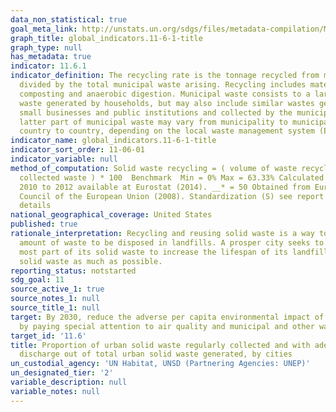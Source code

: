 ```yaml
---
data_non_statistical: true
goal_meta_link: http://unstats.un.org/sdgs/files/metadata-compilation/Metadata-Goal-11.pdf
graph_title: global_indicators.11-6-1-title
graph_type: null
has_metadata: true
indicator: 11.6.1
indicator_definition: The recycling rate is the tonnage recycled from municipal waste
  divided by the total municipal waste arising. Recycling includes material recycling,
  composting and anaerobic digestion. Municipal waste consists to a large extent of
  waste generated by households, but may also include similar wastes generated by
  small businesses and public institutions and collected by the municipality; this
  latter part of municipal waste may vary from municipality to municipality and from
  country to country, depending on the local waste management system (Eurostat, 2013)
indicator_name: global_indicators.11-6-1-title
indicator_sort_order: 11-06-01
indicator_variable: null
method_of_computation: Solid waste recycling = ( volume of waste recycled / total
  collected waste ) * 100  Benchmark  Min = 0% Max = 63.33% Calculated from data from
  2010 to 2012 available at Eurostat (2014). __* = 50 Obtained from European Parliament,
  Council of the European Union (2008). Standardization (S) see report for Standardization
  details
national_geographical_coverage: United States
published: true
rationale_interpretation: Recycling and reusing solid waste is a way to reduce the
  amount of waste to be disposed in landfills. A prosper city seeks to recycle the
  most part of its solid waste to increase the lifespan of its landfills and to profit
  solid waste as much as possible.
reporting_status: notstarted
sdg_goal: 11
source_active_1: true
source_notes_1: null
source_title_1: null
target: By 2030, reduce the adverse per capita environmental impact of cities, including
  by paying special attention to air quality and municipal and other waste management.
target_id: '11.6'
title: Proportion of urban solid waste regularly collected and with adequate final
  discharge out of total urban solid waste generated, by cities
un_custodial_agency: 'UN Habitat, UNSD (Partnering Agencies: UNEP)'
un_designated_tier: '2'
variable_description: null
variable_notes: null
---
```

